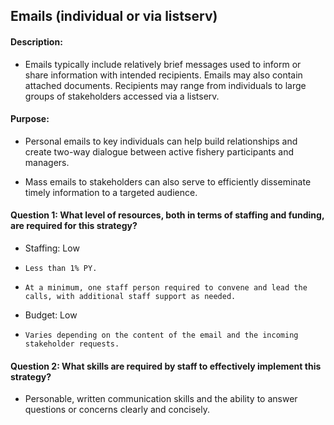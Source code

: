 ## Emails (individual or via listserv)
#### Description: 
- Emails typically include relatively brief messages used to inform or share information with intended recipients. Emails may also contain attached documents. Recipients may range from individuals to large groups of stakeholders accessed via a listserv.

#### Purpose:
-   Personal emails to key individuals can help build relationships and create two-way dialogue between active fishery participants and managers.

-   Mass emails to stakeholders can also serve to efficiently disseminate timely information to a targeted audience.

#### Question 1: What level of resources, both in terms of staffing and funding, are required for this strategy?
-	Staffing: Low
  - 	Less than 1% PY.
  - 	At a minimum, one staff person required to convene and lead the calls, with additional staff support as needed.
-	Budget: Low
  - 	Varies depending on the content of the email and the incoming stakeholder requests.

#### Question 2: What skills are required by staff to effectively implement this strategy?
-	Personable, written communication skills and the ability to answer questions or concerns clearly and concisely. 

